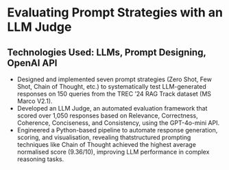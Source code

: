 # Evaluating Prompt Strategies with an LLM Judge
## Technologies Used: LLMs, Prompt Designing, OpenAI API

- Designed and implemented seven prompt strategies (Zero Shot, Few Shot, Chain of Thought, etc.) to systematically test LLM-generated responses on 150 queries from the TREC ’24 RAG Track dataset (MS Marco V2.1).
- Developed an LLM Judge, an automated evaluation framework that scored over 1,050 responses based on Relevance, Correctness, Coherence, Conciseness, and Consistency, using the GPT-4o-mini API.
- Engineered a Python-based pipeline to automate response generation, scoring, and visualisation, revealing thatstructured prompting techniques like Chain of Thought achieved the highest average normalised score (9.36/10), improving LLM performance in complex reasoning tasks.
  
